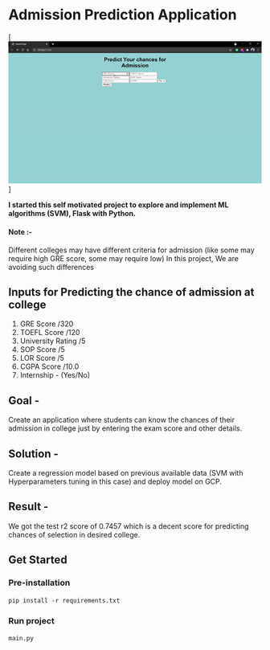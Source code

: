 # Admission Prediction Application

[![Web App GIF](static/media/adm_pred.gif)]
<br/>

__I started this self motivated project to explore and implement ML algorithms (SVM), Flask with Python.__

#### Note :- 
Different colleges may have different criteria for admission (like some may require high GRE score, some may require low)
In this project, We are avoiding such differences

## Inputs for Predicting the chance of admission at college

1. GRE Score /320
2. TOEFL Score /120
3. University Rating /5
4. SOP Score /5
5. LOR Score /5 
6. CGPA Score /10.0
7. Internship - (Yes/No)

## Goal - 
Create an application where students can know the chances of their admission in college just by entering the exam score and other details.

## Solution - 
Create a regression model based on previous available data (SVM with Hyperparameters tuning in this case) and deploy model on GCP.

## Result - 
We got the test r2 score of 0.7457 which is a decent score for predicting chances of selection in desired college.

## Get Started

### Pre-installation
```
pip install -r requirements.txt
```
### Run project
```
main.py
```
